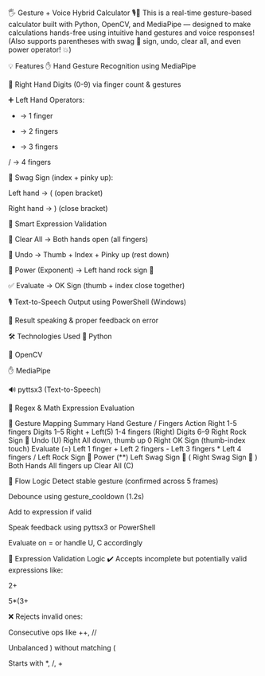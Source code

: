 🖐️ Gesture + Voice Hybrid Calculator 🎙️📱
This is a real-time gesture-based calculator built with Python, OpenCV, and MediaPipe — designed to make calculations hands-free using intuitive hand gestures and voice responses!
(Also supports parentheses with swag 🤘 sign, undo, clear all, and even power operator! 💥)

💡 Features
✋ Hand Gesture Recognition using MediaPipe

🔢 Right Hand Digits (0-9) via finger count & gestures

➕ Left Hand Operators:

+ → 1 finger

- → 2 fingers

* → 3 fingers

/ → 4 fingers

🤘 Swag Sign (index + pinky up):

Left hand → ( (open bracket)

Right hand → ) (close bracket)

🧠 Smart Expression Validation

🧹 Clear All → Both hands open (all fingers)

🔄 Undo → Thumb + Index + Pinky up (rest down)

💯 Power (Exponent) → Left hand rock sign 🤘

✅ Evaluate → OK Sign (thumb + index close together)

🎙️ Text-to-Speech Output using PowerShell (Windows)

🧠 Result speaking & proper feedback on error

🛠️ Technologies Used
🐍 Python

📸 OpenCV

✋ MediaPipe

🔊 pyttsx3 (Text-to-Speech)

🧠 Regex & Math Expression Evaluation

👋 Gesture Mapping Summary
Hand	Gesture / Fingers	Action
Right	1-5 fingers	Digits 1–5
Right + Left(5)	1-4 fingers (Right)	Digits 6–9
Right	Rock Sign 🤘	Undo (U)
Right	All down, thumb up	0
Right	OK Sign (thumb-index touch)	Evaluate (=)
Left	1 finger	+
Left	2 fingers	-
Left	3 fingers	*
Left	4 fingers	/
Left	Rock Sign 🤘	Power (**)
Left	Swag Sign 🤘	(
Right	Swag Sign 🤘	)
Both Hands	All fingers up	Clear All (C)

🔁 Flow Logic
Detect stable gesture (confirmed across 5 frames)

Debounce using gesture_cooldown (1.2s)

Add to expression if valid

Speak feedback using pyttsx3 or PowerShell

Evaluate on = or handle U, C accordingly

🧠 Expression Validation Logic
✔️ Accepts incomplete but potentially valid expressions like:

2+

5*(3+

❌ Rejects invalid ones:

Consecutive ops like ++, //

Unbalanced ) without matching (

Starts with *, /, +

